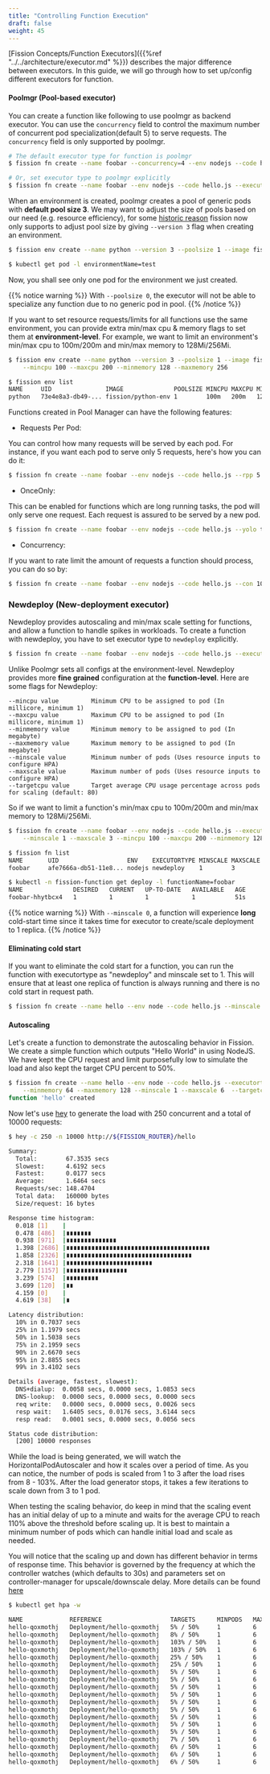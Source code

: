 ```yaml
---
title: "Controlling Function Execution"
draft: false
weight: 45
---
```


[Fission Concepts/Function Executors]({{%ref "../../architecture/executor.md" %}}) describes the major difference between executors.
In this guide, we will go through how to set up/config different executors for function.  

#### Poolmgr (Pool-based executor)

You can create a function like following to use poolmgr as backend executor.
You can use the `concurrency` field to control the maximum number of concurrent pod specialization(default 5) to serve requests.
The `concurrency` field is only supported by poolmgr.

```bash
# The default executor type for function is poolmgr
$ fission fn create --name foobar --concurrency=4 --env nodejs --code hello.js

# Or, set executor type to poolmgr explicitly
$ fission fn create --name foobar --env nodejs --code hello.js --executortype poolmgr
```

When an environment is created, poolmgr creates a pool of generic pods with **default pool size 3**.
We may want to adjust the size of pools based on our need (e.g. resource efficiency), for some [historic reason](https://github.com/fission/fission/issues/506) fission now only supports to adjust pool size by giving `--version 3` flag when creating an environment.

```bash
$ fission env create --name python --version 3 --poolsize 1 --image fission/python-env:latest

$ kubectl get pod -l environmentName=test
```

Now, you shall see only one pod for the environment we just created.

{{% notice warning %}}
With `--poolsize 0`, the executor will not be able to specialize any function due to no generic pod in pool.
{{% /notice %}}

If you want to set resource requests/limits for all functions use the same environment, you can provide extra min/max cpu & memory flags to set them at **environment-level**.
For example, we want to limit an environment's min/max cpu to 100m/200m and min/max memory to 128Mi/256Mi.

```bash
$ fission env create --name python --version 3 --poolsize 1 --image fission/python-env \
    --mincpu 100 --maxcpu 200 --minmemory 128 --maxmemory 256

$ fission env list
NAME     UID               IMAGE              POOLSIZE MINCPU MAXCPU MINMEMORY MAXMEMORY EXTNET GRACETIME
python   73e4e8a3-db49-... fission/python-env 1        100m   200m   128Mi     256Mi     false  360
```

Functions created in Pool Manager can have the following features:

* Requests Per Pod:

You can control how many requests will be served by each pod. For instance, if you want each pod to serve only 5 requests, here's how you can do it:

```bash
$ fission fn create --name foobar --env nodejs --code hello.js --rpp 5
```

* OnceOnly:

This can be enabled for functions which are long running tasks, the pod will only serve one request.  Each request is assured to be served by a new pod.

```bash
$ fission fn create --name foobar --env nodejs --code hello.js --yolo true
```

* Concurrency:

If you want to rate limit the amount of requests a function should process, you can do so by:

```bash
$ fission fn create --name foobar --env nodejs --code hello.js --con 1000
```

### Newdeploy (New-deployment executor)

Newdeploy provides autoscaling and min/max scale setting for functions, and allow a function to handle spikes in workloads.
To create a function with newdeploy, you have to set executor type to `newdeploy` explicitly.

```bash
$ fission fn create --name foobar --env nodejs --code hello.js --executortype newdeploy
```

Unlike Poolmgr sets all configs at the environment-level.
Newdeploy provides more **fine grained** configuration at the **function-level**.
Here are some flags for Newdeploy:

```text
--mincpu value         Minimum CPU to be assigned to pod (In millicore, minimum 1)
--maxcpu value         Maximum CPU to be assigned to pod (In millicore, minimum 1)
--minmemory value      Minimum memory to be assigned to pod (In megabyte)
--maxmemory value      Maximum memory to be assigned to pod (In megabyte)
--minscale value       Minimum number of pods (Uses resource inputs to configure HPA)
--maxscale value       Maximum number of pods (Uses resource inputs to configure HPA)
--targetcpu value      Target average CPU usage percentage across pods for scaling (default: 80)
```

So if we want to limit a function's min/max cpu to 100m/200m and min/max memory to 128Mi/256Mi.

```bash
$ fission fn create --name foobar --env nodejs --code hello.js --executortype newdeploy \
    --minscale 1 --maxscale 3 --mincpu 100 --maxcpu 200 --minmemory 128 --maxmemory 256

$ fission fn list
NAME       UID                   ENV    EXECUTORTYPE MINSCALE MAXSCALE MINCPU MAXCPU MINMEMORY MAXMEMORY TARGETCPU
foobar     afe7666a-db51-11e8... nodejs newdeploy    1        3        100m   200m   128Mi     256Mi     80

$ kubectl -n fission-function get deploy -l functionName=foobar
NAME              DESIRED   CURRENT   UP-TO-DATE   AVAILABLE   AGE
foobar-hhytbcx4   1         1         1            1           51s
```

{{% notice warning %}}
With `--minscale 0`, a function will experience **long** cold-start time since it takes time for executor to create/scale deployment to 1 replica.
{{% /notice %}}

#### Eliminating cold start

If you want to eliminate the cold start for a function, you can run the function with executortype as "newdeploy" and minscale set to 1.
This will ensure that at least one replica of function is always running and there is no cold start in request path.

```bash
$ fission fn create --name hello --env node --code hello.js --minscale 1 --executortype newdeploy
```

#### Autoscaling

Let's create a function to demonstrate the autoscaling behavior in Fission.
We create a simple function which outputs "Hello World" in using NodeJS.
We have kept the CPU request and limit purposefully low to simulate the load and also kept the target CPU percent to 50%.

```bash
$ fission fn create --name hello --env node --code hello.js --executortype newdeploy \
    --minmemory 64 --maxmemory 128 --minscale 1 --maxscale 6  --targetcpu 50
function 'hello' created
```

Now let's use [hey](https://github.com/rakyll/hey) to generate the load with 250 concurrent and a total of 10000 requests:

```bash
$ hey -c 250 -n 10000 http://${FISSION_ROUTER}/hello

Summary:
  Total:        67.3535 secs
  Slowest:      4.6192 secs
  Fastest:      0.0177 secs
  Average:      1.6464 secs
  Requests/sec: 148.4704
  Total data:   160000 bytes
  Size/request: 16 bytes

Response time histogram:
  0.018 [1]    |
  0.478 [486]  |∎∎∎∎∎∎∎
  0.938 [971]  |∎∎∎∎∎∎∎∎∎∎∎∎∎∎
  1.398 [2686] |∎∎∎∎∎∎∎∎∎∎∎∎∎∎∎∎∎∎∎∎∎∎∎∎∎∎∎∎∎∎∎∎∎∎∎∎∎∎∎∎
  1.858 [2326] |∎∎∎∎∎∎∎∎∎∎∎∎∎∎∎∎∎∎∎∎∎∎∎∎∎∎∎∎∎∎∎∎∎∎∎
  2.318 [1641] |∎∎∎∎∎∎∎∎∎∎∎∎∎∎∎∎∎∎∎∎∎∎∎∎
  2.779 [1157] |∎∎∎∎∎∎∎∎∎∎∎∎∎∎∎∎∎
  3.239 [574]  |∎∎∎∎∎∎∎∎∎
  3.699 [120]  |∎∎
  4.159 [0]    |
  4.619 [38]   |∎

Latency distribution:
  10% in 0.7037 secs
  25% in 1.1979 secs
  50% in 1.5038 secs
  75% in 2.1959 secs
  90% in 2.6670 secs
  95% in 2.8855 secs
  99% in 3.4102 secs

Details (average, fastest, slowest):
  DNS+dialup:  0.0058 secs, 0.0000 secs, 1.0853 secs
  DNS-lookup:  0.0000 secs, 0.0000 secs, 0.0000 secs
  req write:   0.0000 secs, 0.0000 secs, 0.0026 secs
  resp wait:   1.6405 secs, 0.0176 secs, 3.6144 secs
  resp read:   0.0001 secs, 0.0000 secs, 0.0056 secs

Status code distribution:
  [200] 10000 responses
```

While the load is being generated, we will watch the HorizontalPodAutoscaler and how it scales over a period of time.
As you can notice, the number of pods is scaled from 1 to 3 after the load rises from 8 - 103%.
After the load generator stops, it takes a few iterations to scale down from 3 to 1 pod.

When testing the scaling behavior, do keep in mind that the scaling event has an initial delay of up to a minute and waits for the average CPU to reach 110% above the threshold before scaling up.
It is best to maintain a minimum number of pods which can handle initial load and scale as needed.

You will notice that the scaling up and down has different behavior in terms of response time.
This behavior is governed by the frequency at which the controller watches (which defaults to 30s) and parameters set on controller-manager for upscale/downscale delay.
More details can be found [here](https://kubernetes.io/docs/tasks/run-application/horizontal-pod-autoscale/#support-for-cooldowndelay)

```bash
$ kubectl get hpa -w

NAME             REFERENCE                   TARGETS      MINPODS   MAXPODS   REPLICAS   AGE
hello-qoxmothj   Deployment/hello-qoxmothj   5% / 50%     1         6         1          3m
hello-qoxmothj   Deployment/hello-qoxmothj   8% / 50%     1         6         1         3m
hello-qoxmothj   Deployment/hello-qoxmothj   103% / 50%   1         6         1         4m
hello-qoxmothj   Deployment/hello-qoxmothj   103% / 50%   1         6         3         5m
hello-qoxmothj   Deployment/hello-qoxmothj   25% / 50%    1         6         3         5m
hello-qoxmothj   Deployment/hello-qoxmothj   25% / 50%    1         6         3         6m
hello-qoxmothj   Deployment/hello-qoxmothj   5% / 50%     1         6         3         6m
hello-qoxmothj   Deployment/hello-qoxmothj   5% / 50%     1         6         3         7m
hello-qoxmothj   Deployment/hello-qoxmothj   5% / 50%     1         6         3         7m
hello-qoxmothj   Deployment/hello-qoxmothj   5% / 50%     1         6         3         8m
hello-qoxmothj   Deployment/hello-qoxmothj   5% / 50%     1         6         3         8m
hello-qoxmothj   Deployment/hello-qoxmothj   5% / 50%     1         6         3         9m
hello-qoxmothj   Deployment/hello-qoxmothj   5% / 50%     1         6         3         9m
hello-qoxmothj   Deployment/hello-qoxmothj   5% / 50%     1         6         3         10m
hello-qoxmothj   Deployment/hello-qoxmothj   5% / 50%     1         6         3         10m
hello-qoxmothj   Deployment/hello-qoxmothj   7% / 50%     1         6         1         11m
hello-qoxmothj   Deployment/hello-qoxmothj   6% / 50%     1         6         1         11m
hello-qoxmothj   Deployment/hello-qoxmothj   6% / 50%     1         6         1         12m
hello-qoxmothj   Deployment/hello-qoxmothj   6% / 50%     1         6         1         12m
```

